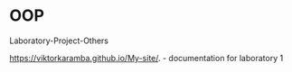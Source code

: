 # OOP
Laboratory-Project-Others

https://viktorkaramba.github.io/My-site/. - documentation for laboratory 1
